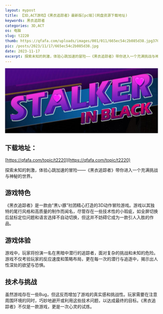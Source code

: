 ```yaml
---
layout: mypost
title: 【3D,ACT游戏】《黑衣追踪者》最新版[pc端](网盘资源下载地址)
keywords: 黑衣追踪者
categories: 3D,ACT
os: 电脑
slug: t2220
thumb: https://qfafa.com/uploads/images/001/011/665ec54c2b085d38.jpg370x280.jpg
pic: /posts/2023/11/17/665ec54c2b085d38.jpg
date: 2023-11-17
excerpt: 探索未知的刺激，体验心跳加速的冒险——《黑衣追踪者》带你进入一个充满挑战与神秘的世界。
---
```


![黑衣追踪者](/posts/2023/11/17/665ec54c2b085d38.jpg)

## 下载地址：

[https://qfafa.com/topic/t2220](https://qfafa.com/topic/t2220)

探索未知的刺激，体验心跳加速的冒险——《黑衣追踪者》带你进入一个充满挑战与神秘的世界。

## 游戏特色

《黑衣追踪者》是一款由“黒い豚”社团精心打造的3D动作冒险游戏。游戏以其独特的尾行风格和高质量的制作而闻名，尽管存在一些技术性的小瑕疵，如全屏切换后鼠标定位问题和语言选择不自动切换，但这并不妨碍它成为一款引人入胜的作品。

## 游戏体验

游戏中，玩家将扮演一名在黑暗中潜行的追踪者，面对复杂的挑战和未知的危险。游戏不仅考验玩家的反应速度和策略布局，更在每一次的潜行与追逐中，揭示出人性深处的欲望与恐惧。

## 技术与挑战

虽然游戏存在一些Bug，但这反而增加了游戏的真实感和挑战性。玩家需要在注意周围环境的同时，巧妙地避开或利用这些技术问题，以达成最终的目标。《黑衣追踪者》不仅是一款游戏，更是一次心灵的试炼。